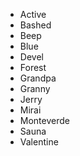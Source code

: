- Active
- Bashed
- Beep
- Blue
- Devel
- Forest
- Grandpa
- Granny
- Jerry
- Mirai
- Monteverde
- Sauna
- Valentine
